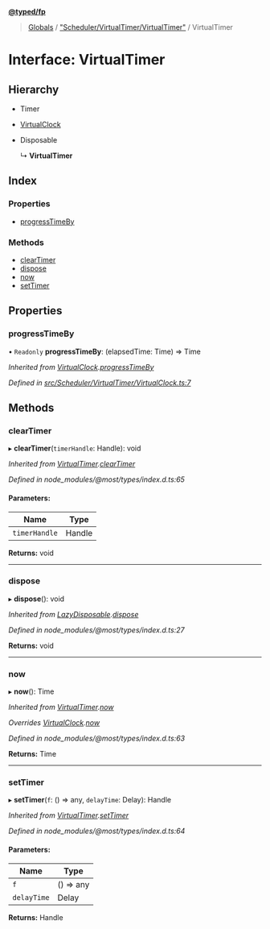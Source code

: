 **[@typed/fp](../README.md)**

> [Globals](../globals.md) / ["Scheduler/VirtualTimer/VirtualTimer"](../modules/_scheduler_virtualtimer_virtualtimer_.md) / VirtualTimer

# Interface: VirtualTimer

## Hierarchy

* Timer

* [VirtualClock](_scheduler_virtualtimer_virtualclock_.virtualclock.md)

* Disposable

  ↳ **VirtualTimer**

## Index

### Properties

* [progressTimeBy](_scheduler_virtualtimer_virtualtimer_.virtualtimer.md#progresstimeby)

### Methods

* [clearTimer](_scheduler_virtualtimer_virtualtimer_.virtualtimer.md#cleartimer)
* [dispose](_scheduler_virtualtimer_virtualtimer_.virtualtimer.md#dispose)
* [now](_scheduler_virtualtimer_virtualtimer_.virtualtimer.md#now)
* [setTimer](_scheduler_virtualtimer_virtualtimer_.virtualtimer.md#settimer)

## Properties

### progressTimeBy

• `Readonly` **progressTimeBy**: (elapsedTime: Time) => Time

*Inherited from [VirtualClock](_scheduler_virtualtimer_virtualclock_.virtualclock.md).[progressTimeBy](_scheduler_virtualtimer_virtualclock_.virtualclock.md#progresstimeby)*

*Defined in [src/Scheduler/VirtualTimer/VirtualClock.ts:7](https://github.com/TylorS/typed-fp/blob/6ccb290/src/Scheduler/VirtualTimer/VirtualClock.ts#L7)*

## Methods

### clearTimer

▸ **clearTimer**(`timerHandle`: Handle): void

*Inherited from [VirtualTimer](_scheduler_virtualtimer_virtualtimer_.virtualtimer.md).[clearTimer](_scheduler_virtualtimer_virtualtimer_.virtualtimer.md#cleartimer)*

*Defined in node_modules/@most/types/index.d.ts:65*

#### Parameters:

Name | Type |
------ | ------ |
`timerHandle` | Handle |

**Returns:** void

___

### dispose

▸ **dispose**(): void

*Inherited from [LazyDisposable](_disposable_exports_.lazydisposable.md).[dispose](_disposable_exports_.lazydisposable.md#dispose)*

*Defined in node_modules/@most/types/index.d.ts:27*

**Returns:** void

___

### now

▸ **now**(): Time

*Inherited from [VirtualTimer](_scheduler_virtualtimer_virtualtimer_.virtualtimer.md).[now](_scheduler_virtualtimer_virtualtimer_.virtualtimer.md#now)*

*Overrides [VirtualClock](_scheduler_virtualtimer_virtualclock_.virtualclock.md).[now](_scheduler_virtualtimer_virtualclock_.virtualclock.md#now)*

*Defined in node_modules/@most/types/index.d.ts:63*

**Returns:** Time

___

### setTimer

▸ **setTimer**(`f`: () => any, `delayTime`: Delay): Handle

*Inherited from [VirtualTimer](_scheduler_virtualtimer_virtualtimer_.virtualtimer.md).[setTimer](_scheduler_virtualtimer_virtualtimer_.virtualtimer.md#settimer)*

*Defined in node_modules/@most/types/index.d.ts:64*

#### Parameters:

Name | Type |
------ | ------ |
`f` | () => any |
`delayTime` | Delay |

**Returns:** Handle
